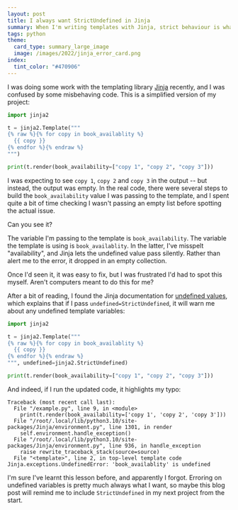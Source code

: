 ```yaml
---
layout: post
title: I always want StrictUndefined in Jinja
summary: When I'm writing templates with Jinja, strict behaviour is what I want, even if it's not the default.
tags: python
theme:
  card_type: summary_large_image
  image: /images/2022/jinja_error_card.png
index:
  tint_color: "#470906"
---
```


I was doing some work with the templating library [Jinja] recently, and I was confused by some misbehaving code.
This is a simplified version of my project:

```python
import jinja2

t = jinja2.Template("""
{% raw %}{% for copy in book_availablity %}
  {{ copy }}
{% endfor %}{% endraw %}
""")

print(t.render(book_availability=["copy 1", "copy 2", "copy 3"]))
```

I was expecting to see `copy 1`, `copy 2` and `copy 3` in the output -- but instead, the output was empty.
In the real code, there were several steps to build the `book_availability` value I was passing to the template, and I spent quite a bit of time checking I wasn't passing an empty list before spotting the actual issue.

Can you see it?

The variable I'm passing to the template is `book_availability`.
The variable the template is using is `book_availablity`.
In the latter, I've misspelt "availability", and Jinja lets the undefined value pass silently.
Rather than alert me to the error, it dropped in an empty collection.

Once I'd seen it, it was easy to fix, but I was frustrated I'd had to spot this myself.
Aren't computers meant to do this for me?

After a bit of reading, I found the Jinja documentation for [undefined values], which explains that if I pass `undefined=StrictUndefined`, it will warn me about any undefined template variables:

```python
import jinja2

t = jinja2.Template("""
{% raw %}{% for copy in book_availablity %}
  {{ copy }}
{% endfor %}{% endraw %}
""", undefined=jinja2.StrictUndefined)

print(t.render(book_availability=["copy 1", "copy 2", "copy 3"]))
```

And indeed, if I run the updated code, it highlights my typo:

```
Traceback (most recent call last):
  File "/example.py", line 9, in <module>
    print(t.render(book_availability=['copy 1', 'copy 2', 'copy 3']))
  File "/root/.local/lib/python3.10/site-packages/Jinja/environment.py", line 1301, in render
    self.environment.handle_exception()
  File "/root/.local/lib/python3.10/site-packages/Jinja/environment.py", line 936, in handle_exception
    raise rewrite_traceback_stack(source=source)
  File "<template>", line 2, in top-level template code
Jinja.exceptions.UndefinedError: 'book_availablity' is undefined
```

I'm sure I've learnt this lesson before, and apparently I forgot.
Erroring on undefined variables is pretty much always what I want, so maybe this blog post will remind me to include `StrictUndefined` in my next project from the start.

[Jinja]: https://palletsprojects.com/p/jinja/
[undefined values]: https://jinja.palletsprojects.com/en/3.0.x/api/#undefined-types

